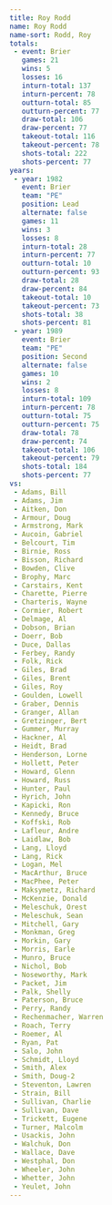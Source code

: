 ```yaml
---
title: Roy Rodd
name: Roy Rodd
name-sort: Rodd, Roy
totals:
 - event: Brier
   games: 21
   wins: 5
   losses: 16
   inturn-total: 137
   inturn-percent: 78
   outturn-total: 85
   outturn-percent: 77
   draw-total: 106
   draw-percent: 77
   takeout-total: 116
   takeout-percent: 78
   shots-total: 222
   shots-percent: 77
years:
 - year: 1982
   event: Brier
   team: "PE"
   position: Lead
   alternate: false
   games: 11
   wins: 3
   losses: 8
   inturn-total: 28
   inturn-percent: 77
   outturn-total: 10
   outturn-percent: 93
   draw-total: 28
   draw-percent: 84
   takeout-total: 10
   takeout-percent: 73
   shots-total: 38
   shots-percent: 81
 - year: 1989
   event: Brier
   team: "PE"
   position: Second
   alternate: false
   games: 10
   wins: 2
   losses: 8
   inturn-total: 109
   inturn-percent: 78
   outturn-total: 75
   outturn-percent: 75
   draw-total: 78
   draw-percent: 74
   takeout-total: 106
   takeout-percent: 79
   shots-total: 184
   shots-percent: 77
vs:
 - Adams, Bill
 - Adams, Jim
 - Aitken, Don
 - Armour, Doug
 - Armstrong, Mark
 - Aucoin, Gabriel
 - Belcourt, Tim
 - Birnie, Ross
 - Bisson, Richard
 - Bowden, Clive
 - Brophy, Marc
 - Carstairs, Kent
 - Charette, Pierre
 - Charteris, Wayne
 - Cormier, Robert
 - Delmage, Al
 - Dobson, Brian
 - Doerr, Bob
 - Duce, Dallas
 - Ferbey, Randy
 - Folk, Rick
 - Giles, Brad
 - Giles, Brent
 - Giles, Roy
 - Goulden, Lowell
 - Graber, Dennis
 - Granger, Allan
 - Gretzinger, Bert
 - Gummer, Murray
 - Hackner, Al
 - Heidt, Brad
 - Henderson, Lorne
 - Hollett, Peter
 - Howard, Glenn
 - Howard, Russ
 - Hunter, Paul
 - Hyrich, John
 - Kapicki, Ron
 - Kennedy, Bruce
 - Koffski, Rob
 - Lafleur, Andre
 - Laidlaw, Bob
 - Lang, Lloyd
 - Lang, Rick
 - Logan, Mel
 - MacArthur, Bruce
 - MacPhee, Peter
 - Maksymetz, Richard
 - McKenzie, Donald
 - Meleschuk, Orest
 - Meleschuk, Sean
 - Mitchell, Gary
 - Monkman, Greg
 - Morkin, Gary
 - Morris, Earle
 - Munro, Bruce
 - Nichol, Bob
 - Noseworthy, Mark
 - Packet, Jim
 - Palk, Shelly
 - Paterson, Bruce
 - Perry, Randy
 - Rechenmacher, Warren
 - Roach, Terry
 - Roemer, Al
 - Ryan, Pat
 - Salo, John
 - Schmidt, Lloyd
 - Smith, Alex
 - Smith, Doug-2
 - Steventon, Lawren
 - Strain, Bill
 - Sullivan, Charlie
 - Sullivan, Dave
 - Trickett, Eugene
 - Turner, Malcolm
 - Usackis, John
 - Walchuk, Don
 - Wallace, Dave
 - Westphal, Don
 - Wheeler, John
 - Whetter, John
 - Yeulet, John
---
```

